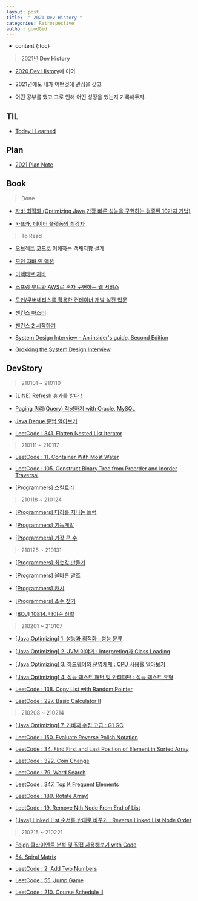 ```yaml
---
layout: post
title:  " 2021 Dev History "
categories: Retrospective
author: goodGid
---
```

* content
{:toc}

> 2021년 **Dev History**

* [2020 Dev History]({{site.url}}/2020-Retrospective)에 이어

* 2021년에도 내가 어떤것에 관심을 갖고

* 어떤 공부를 했고 그로 인해 어떤 성장을 했는지 기록해두자.


## TIL

* [Today I Learned](https://gist.github.com/goodGid/c8fe26253453696dad7aa626b2ff64a8)



## Plan

* [2021 Plan Note](https://gist.github.com/goodGid/d132e8de2b889ae8ed1b951209f4f337)

<script src="https://gist.github.com/goodGid/d132e8de2b889ae8ed1b951209f4f337.js"></script>


## Book

> Done

* [자바 최적화 (Optimizing Java,가장 빠른 성능을 구현하는 검증된 10가지 기법)](https://book.naver.com/bookdb/book_detail.nhn?bid=14796595)

* [카프카, 데이터 플랫폼의 최강자](https://book.naver.com/bookdb/book_detail.nhn?bid=13540082)

> To Read

* [오브젝트 코드로 이해하는 객체지향 설계](https://book.naver.com/bookdb/book_detail.nhn?bid=15007773)

* [모던 자바 인 액션](https://book.naver.com/bookdb/book_detail.nhn?bid=15261103)

* [이펙티브 자바](https://book.naver.com/bookdb/book_detail.nhn?bid=14097515)

* [스프링 부트와 AWS로 혼자 구현하는 웹 서비스](https://book.naver.com/bookdb/book_detail.nhn?bid=15871738)

* [도커/쿠버네티스를 활용한 컨테이너 개발 실전 입문](https://book.naver.com/bookdb/book_detail.nhn?bid=14636944)

* [젠킨스 마스터](https://book.naver.com/bookdb/book_detail.nhn?bid=13561615)

* [젠킨스 2 시작하기](https://book.naver.com/bookdb/book_detail.nhn?bid=14636961)

* [System Design Interview - An insider's guide, Second Edition](https://book.naver.com/bookdb/book_detail.nhn?bid=16750882)

* [Grokking the System Design Interview](https://www.educative.io/courses/grokking-the-system-design-interview)


## DevStory

> 210101 ~ 210110

* [[LINE] Refresh 휴가를 받다 !]({{site.url}}/LINE-Refresh-Welfare/)

* [Paging 쿼리(Query) 작성하기 with Oracle, MySQL]({{site.url}}/DB-Writing-Paging-Queries-with-Oracle-and-MySQL/)

* [Java Deque 문법 알아보기]({{site.url}}/Java-Deque-Grammer/)

* [LeetCode : 341. Flatten Nested List Iterator]({{site.url}}/LeetCode-Flatten-Nested-List-Iterator/)

> 210111 ~ 210117

* [LeetCode : 11. Container With Most Water]({{site.url}}/LeetCode-Container-With-Most-Water/)

* [LeetCode : 105. Construct Binary Tree from Preorder and Inorder Traversal]({{site.url}}/LeetCode-Construct-Binary-Tree-from-Preorder-and-Inorder-Traversal)

* [[Programmers] 스킬트리]({{site.url}}/PGM-49993-Skill-Tree)

> 210118 ~ 210124

* [[Programmers] 다리를 지나는 트럭]({{site.url}}/PGM-Truck-passing-the-bridge)

* [[Programmers] 기능개발]({{site.url}}/PGM-Function-Development)

* [[Programmers] 가장 큰 수]({{site.url}}/PGM-Largest-Number)

> 210125 ~ 210131

* [[Programmers] 최솟값 만들기]({{site.url}}/PGM_12941/)

* [[Programmers] 올바른 괄호]({{site.url}}/PGM_12909/)

* [[Programmers] 캐시]({{site.url}}/PGM-Cache)

* [[Programmers] 소수 찾기]({{site.url}}/PGM-42839/)

* [[BOJ] 10814. 나이순 정렬]({{site.url}}/BOJ-10814/)

> 210201 ~ 210107

* [[Java Optimizing] 1. 성능과 최적화 : 성능 분류]({{site.url}}/Java-Optimizing-Performance-and-Optimization-Performance-Classification/)

* [[Java Optimizing] 2. JVM 이야기 : Interpreting과 Class Loading]({{site.url}}/Java-Optimizing-JVM-Story-Interpreting-and-Classloading/)

* [[Java Optimizing] 3. 하드웨어와 운영체제 : CPU 사용률 알아보기]({{site.url}}/Java-Optimizing-HW-and-OS-CPU-Utilization-Monitoring/)

* [[Java Optimizing] 4. 성능 테스트 패턴 및 안티패턴 : 성능 테스트 유형]({{site.url}}/Java-Optimizing-Performance-Test-Pattern-and-Anti-Pattern/)

* [LeetCode : 138. Copy List with Random Pointer]({{site.url}}/LeetCode-Copy-List-with-Random-Pointer/)

* [LeetCode : 227. Basic Calculator II]({{site.url}}/LeetCode-Basic-Calculator-II)

> 210208 ~ 210214

* [[Java Optimizing] 7. 가비지 수집 고급 : G1 GC]({{site.url}}/Java-Optimizing-Advanced-Garbage-Collection-G1-GC/)

* [LeetCode : 150. Evaluate Reverse Polish Notation]({{site.url}}/LeetCode-Evaluate-Reverse-Polish-Notation)

* [LeetCode : 34. Find First and Last Position of Element in Sorted Array]({{site.url}}/LeetCode-Find-First-and-Last-Position-of-Element-in-Sorted-Array)

* [LeetCode : 322. Coin Change]({{site.url}}/LeetCode-Coin-Change)

* [LeetCode : 79. Word Search]({{site.url}}/LeetCode-Word-Search)

* [LeetCode : 347. Top K Frequent Elements]({{site.url}}/LeetCode-Top-K-Frequent-Elements)

* [LeetCode : 189. Rotate Array]({{site.url}}/LeetCode-Rotate-Array))

* [LeetCode : 19. Remove Nth Node From End of List]({{site.url}}/LeetCode-Remove-Nth-Node-From-End-of-List.md)

* [[Java] Linked List 순서를 반대로 바꾸기 : Reverse Linked List Node Order]({{site.url}}/Java-Reverse-Linked-Node-Order/)

> 210215 ~ 210221

* [Feign 클라이언트 분석 및 직접 사용해보기 with Code]({{site.url}}/Analyzing-the-Feign-Client-and-Use)

* [54. Spiral Matrix]({{site.url}}/LeetCode-Spiral-Matrix)

* [LeetCode : 2. Add Two Numbers]({{site.url}}/LeetCode-Add-Two-Numbers)

* [LeetCode : 55. Jump Game]({{site.url}}/LeetCode-Jump-Game)

* [LeetCode : 210. Course Schedule II]({{site.url}}/LeetCode-Course-Schedule-II)

